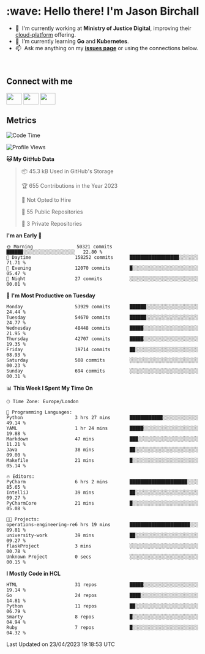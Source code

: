 <h1 align="left" id="jason-title">:wave: Hello there! I'm Jason Birchall</h1>

- :office: &nbsp;I'm currently working at **Ministry of Justice Digital**, improving their [cloud-platform](https://github.com/ministryofjustice/cloud-platform) offering.
- :seedling: &nbsp;I’m currently learning **Go** and **Kubernetes**.
- :mailbox: &nbsp;Ask me anything on my **[issues page]** or using the connections below.


<br>

<h2>Connect with me</h2>
<p>
<a href="https://twitter.com/jsonBirchall" target="blank"><img align="center" src="https://cdn.jsdelivr.net/npm/simple-icons@3.0.1/icons/twitter.svg" alt="" height="30" width="40" /></a>
<a href="https://keybase.io/json0" target="blank"><img align="center" src="https://cdn.jsdelivr.net/npm/simple-icons@3.0.1/icons/keybase.svg" alt="" height="30" width="40" /></a>
<a href="https://www.reddit.com/user/kakorate" target="blank"><img align="center" src="https://cdn.jsdelivr.net/npm/simple-icons@3.0.1/icons/reddit.svg" alt="" height="30" width="40" /></a>
</p>

<h2>Metrics</h2>

<!--START_SECTION:waka-->
![Code Time](http://img.shields.io/badge/Code%20Time-1%2C009%20hrs%2013%20mins-blue)

![Profile Views](http://img.shields.io/badge/Profile%20Views-0-blue)

**🐱 My GitHub Data** 

> 📦 45.3 kB Used in GitHub's Storage 
 > 
> 🏆 655 Contributions in the Year 2023
 > 
> 🚫 Not Opted to Hire
 > 
> 📜 55 Public Repositories 
 > 
> 🔑 3 Private Repositories 
 > 
**I'm an Early 🐤** 

```text
🌞 Morning                50321 commits       ██████░░░░░░░░░░░░░░░░░░░   22.80 % 
🌆 Daytime                158252 commits      ██████████████████░░░░░░░   71.71 % 
🌃 Evening                12070 commits       █░░░░░░░░░░░░░░░░░░░░░░░░   05.47 % 
🌙 Night                  27 commits          ░░░░░░░░░░░░░░░░░░░░░░░░░   00.01 % 
```
📅 **I'm Most Productive on Tuesday** 

```text
Monday                   53929 commits       ██████░░░░░░░░░░░░░░░░░░░   24.44 % 
Tuesday                  54670 commits       ██████░░░░░░░░░░░░░░░░░░░   24.77 % 
Wednesday                48448 commits       █████░░░░░░░░░░░░░░░░░░░░   21.95 % 
Thursday                 42707 commits       █████░░░░░░░░░░░░░░░░░░░░   19.35 % 
Friday                   19714 commits       ██░░░░░░░░░░░░░░░░░░░░░░░   08.93 % 
Saturday                 508 commits         ░░░░░░░░░░░░░░░░░░░░░░░░░   00.23 % 
Sunday                   694 commits         ░░░░░░░░░░░░░░░░░░░░░░░░░   00.31 % 
```


📊 **This Week I Spent My Time On** 

```text
🕑︎ Time Zone: Europe/London

💬 Programming Languages: 
Python                   3 hrs 27 mins       ████████████░░░░░░░░░░░░░   49.14 % 
YAML                     1 hr 24 mins        █████░░░░░░░░░░░░░░░░░░░░   19.88 % 
Markdown                 47 mins             ███░░░░░░░░░░░░░░░░░░░░░░   11.21 % 
Java                     38 mins             ██░░░░░░░░░░░░░░░░░░░░░░░   09.00 % 
Makefile                 21 mins             █░░░░░░░░░░░░░░░░░░░░░░░░   05.14 % 

🔥 Editors: 
PyCharm                  6 hrs 2 mins        █████████████████████░░░░   85.65 % 
IntelliJ                 39 mins             ██░░░░░░░░░░░░░░░░░░░░░░░   09.27 % 
PyCharmCore              21 mins             █░░░░░░░░░░░░░░░░░░░░░░░░   05.08 % 

🐱‍💻 Projects: 
operations-engineering-re6 hrs 19 mins       ██████████████████████░░░   89.81 % 
university-work          39 mins             ██░░░░░░░░░░░░░░░░░░░░░░░   09.27 % 
flaskProject             3 mins              ░░░░░░░░░░░░░░░░░░░░░░░░░   00.78 % 
Unknown Project          0 secs              ░░░░░░░░░░░░░░░░░░░░░░░░░   00.15 % 
```

**I Mostly Code in HCL** 

```text
HTML                     31 repos            █████░░░░░░░░░░░░░░░░░░░░   19.14 % 
Go                       24 repos            ████░░░░░░░░░░░░░░░░░░░░░   14.81 % 
Python                   11 repos            ██░░░░░░░░░░░░░░░░░░░░░░░   06.79 % 
Smarty                   8 repos             █░░░░░░░░░░░░░░░░░░░░░░░░   04.94 % 
Ruby                     7 repos             █░░░░░░░░░░░░░░░░░░░░░░░░   04.32 % 
```




 Last Updated on 23/04/2023 19:18:53 UTC
<!--END_SECTION:waka-->

<!-- links -->

[issues page]: https://github.com/jasonBirchall/jasonBirchall/issues "jasonBirchall/issues"
